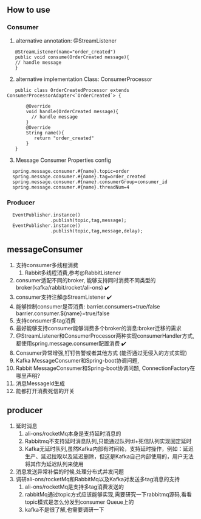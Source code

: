## How to use

### Consumer

1. alternative annotation: @StreamListener

~~~
   @StreamListener(name="order_created")   
   public void consume(OrderCreated message){   
   // handle message    
   }
~~~

2. alternative implementation Class: ConsumerProcessor

~~~
   public class OrderCreatedProcessor extends ConsumerProcessorAdapter<`OrderCreated`> {

       @Override
       void handle(OrderCreated message){
         // handle message
       }
       @Override
       String name(){
          return "order_created"
       }
   }
~~~

3. Message Consumer Properties config

 ~~~
   spring.message.consumer.#{name}.topic=order   
   spring.message.consumer.#{name}.tag=order_created   
   spring.message.consumer.#{name}.consumerGroup=consumer_id   
   spring.message.consumer.#{name}.threadNum=4   
~~~

### Producer

~~~
  EventPublisher.instance()
                .publish(topic,tag,message);
  EventPublisher.instance()
                .publish(topic,tag,message,delay);
~~~

## messageConsumer

1. 支持consumer多线程消费
   1. Rabbit多线程消费,参考@RabbitListener
2. consumer适配不同的broker, 能够支持同时消费不同类型的broker(kafka/rabbit/rocket/ali-ons) ✔️
3. consumer支持注解@StreamListener ✔️
4. 能够控制consumer是否消费: barrier.consumers=true/false barrier.consumer.${name}=true/false
5. 支持consumer多tag消费
6. 最好能够支持consumer能够消费多个broker的消息:broker迁移的需求
7. @StreamListener和ConsumerProcessor两种实现consumerHandler方式,都使用spring.message.consumer配置消费 ✔️
8. Consumer异常增强,钉钉告警或者其他方式 (能否通过无侵入的方式实现)
9. Kafka MessageConsumer和Spring-boot协调问题,
10. Rabbit MessageConsumer和Spring-boot协调问题, ConnectionFactory在哪里声明?
11. 消息MessageId生成
12. 能都打开消费死信的开关

## producer

1. 延时消息
   1. ali-ons/rocketMq本身是支持延时消息的
   2. Rabbitmq不支持延时消息队列,只能通过队列ttl+死信队列实现固定延时
   3. Kafka无延时队列,虽然Kafka内部有时间轮，支持延时操作，例如：延迟生产、延迟拉取以及延迟删除，但这是Kafka自己内部使用的，用户无法将其作为延迟队列来使用
2. 消息发送异常补偿的时候,处理分布式并发问题
3. 调研ali-ons/rocketMq和RabbitMq以及Kafka对发送多tag消息的支持
   1. ali-ons/rocketMq是支持多tag消费发送的
   2. rabbitMq通过topic方式应该能够实现,需要研究一下rabbitmq源码,看看topic模式是怎么分发到consumer Queue上的
   3. kafka不是很了解,也需要调研一下